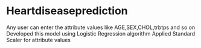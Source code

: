 # Heartdiseaseprediction
Any user can enter the attribute values like AGE,SEX,CHOL,trbtps and so on
Developed this model using Logistic Regression algorithm
Applied Standard Scaler for attribute values
